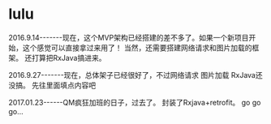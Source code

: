 # lulu

2016.9.14-------现在，这个MVP架构已经搭建的差不多了。如果一个新项目开始，这个感觉可以直接拿过来用了！
                当然，还需要搭建网络请求和图片加载的框架。
                还打算把RxJava搞进来。


2016.9.27-------现在，总体架子已经很好了，不过网络请求  图片加载  RxJava还没搞。
                先往里面填点内容吧


2017.01.23------QM疯狂加班的日子，过去了。
                封装了Rxjava+retrofit。
                go go go...
